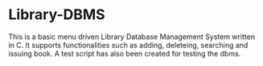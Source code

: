 # Library-DBMS
This is a basic menu driven Library Database Management System written in C.
It supports functionalities such as adding, deleteing, searching and issuing book.
A test script has also been created for testing the dbms.
